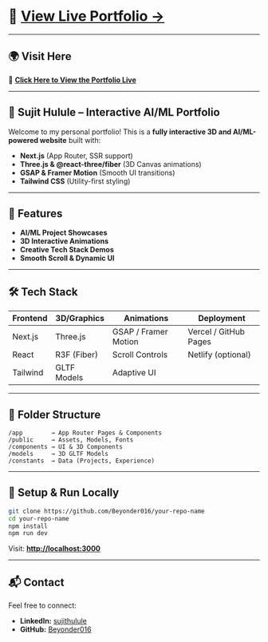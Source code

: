 # 🚀 [View Live Portfolio →](https://sujithulule.github.io)

---

## 🌍 **Visit Here**

🔗 **[Click Here to View the Portfolio Live](https://sujithulule.github.io)**

---

## 🧠 Sujit Hulule – Interactive AI/ML Portfolio

Welcome to my personal portfolio!
This is a **fully interactive 3D and AI/ML-powered website** built with:

* **Next.js** (App Router, SSR support)
* **Three.js & @react-three/fiber** (3D Canvas animations)
* **GSAP & Framer Motion** (Smooth UI transitions)
* **Tailwind CSS** (Utility-first styling)

---

## 🎯 **Features**

* **AI/ML Project Showcases**
* **3D Interactive Animations**
* **Creative Tech Stack Demos**
* **Smooth Scroll & Dynamic UI**

---

## 🛠️ **Tech Stack**

| Frontend | 3D/Graphics | Animations           | Deployment            |
| -------- | ----------- | -------------------- | --------------------- |
| Next.js  | Three.js    | GSAP / Framer Motion | Vercel / GitHub Pages |
| React    | R3F (Fiber) | Scroll Controls      | Netlify (optional)    |
| Tailwind | GLTF Models | Adaptive UI          |                       |

---

## 📂 **Folder Structure**

```
/app        → App Router Pages & Components  
/public     → Assets, Models, Fonts  
/components → UI & 3D Components  
/models     → 3D GLTF Models  
/constants  → Data (Projects, Experience)  
```

---

## 🚀 **Setup & Run Locally**

```bash
git clone https://github.com/Beyonder016/your-repo-name
cd your-repo-name
npm install
npm run dev
```

Visit: **[http://localhost:3000](http://localhost:3000)**

---

## 📬 **Contact**

Feel free to connect:

* **LinkedIn:** [sujithulule](https://www.linkedin.com/in/sujithulule/)
* **GitHub:** [Beyonder016](https://github.com/Beyonder016)

